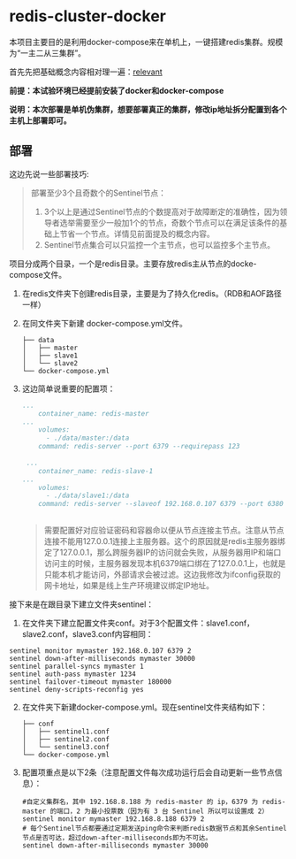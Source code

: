 # redis-cluster-docker

本项目主要目的是利用docker-compose来在单机上，一键搭建redis集群。规模为“一主二从三集群”。

首先先把基础概念内容相对理一遍：[relevant](./relevant.md)



**前提：本试验环境已经提前安装了docker和docker-compose**

**说明：本次部署是单机伪集群，想要部署真正的集群，修改ip地址拆分配置到各个主机上部署即可。**

## 部署



这边先说一些部署技巧:

> 部署至少3个且奇数个的Sentinel节点：
>
> 1. 3个以上是通过Sentinel节点的个数提高对于故障断定的准确性，因为领导者选举需要至少一般加1个的节点，奇数个节点可以在满足该条件的基础上节省一个节点。详情见前面提及的概念内容。
> 2. Sentinel节点集合可以只监控一个主节点，也可以监控多个主节点。

项目分成两个目录，一个是redis目录。主要存放redis主从节点的docke-compose文件。

1. 在redis文件夹下创建redis目录，主要是为了持久化redis。（RDB和AOF路径一样）

2. 在同文件夹下新建 docker-compose.yml文件。

   ```shell
   ├── data
   │   ├── master
   │   ├── slave1
   │   └── slave2
   └── docker-compose.yml
   ```

3. 这边简单说重要的配置项：

   ```yaml
   ...
       container_name: redis-master
   ...
       volumes:
         - ./data/master:/data
       command: redis-server --port 6379 --requirepass 123
       
    ...
       container_name: redis-slave-1
   ...
       volumes:
         - ./data/slave1:/data
       command: redis-server --slaveof 192.168.0.107 6379 --port 6380 --requirepass 1234 --masterauth 123
       
   ```

   > 需要配置好对应验证密码和容器命以便从节点连接主节点。注意从节点连接不能用127.0.0.1连接上主服务器。这个的原因就是redis主服务器绑定了127.0.0.1，那么跨服务器IP的访问就会失败，从服务器用IP和端口访问主的时候，主服务器发现本机6379端口绑在了127.0.0.1上，也就是只能本机才能访问，外部请求会被过滤。这边我修改为ifconfig获取的网卡地址，如果是线上生产环境建议绑定IP地址。

接下来是在跟目录下建立文件夹sentinel：

1. 在文件夹下建立配置文件夹conf。对于3个配置文件：slave1.conf，slave2.conf，slave3.conf内容相同：

```
sentinel monitor mymaster 192.168.0.107 6379 2
sentinel down-after-milliseconds mymaster 30000
sentinel parallel-syncs mymaster 1
sentinel auth-pass mymaster 1234
sentinel failover-timeout mymaster 180000
sentinel deny-scripts-reconfig yes
```

2. 在文件夹下新建docker-compose.yml。现在sentinel文件夹结构如下：

   ```shell
   ├── conf
   │   ├── sentinel1.conf
   │   ├── sentinel2.conf
   │   └── sentinel3.conf
   └── docker-compose.yml
   ```

3. 配置项重点是以下2条（注意配置文件每次成功运行后会自动更新一些节点信息）：

   ```
   #自定义集群名，其中 192.168.8.188 为 redis-master 的 ip，6379 为 redis-master 的端口，2 为最小投票数（因为有 3 台 Sentinel 所以可以设置成 2）
   sentinel monitor mymaster 192.168.8.188 6379 2
   # 每个Sentinel节点都要通过定期发送ping命令来判断redis数据节点和其余Sentinel节点是否可达，超过down-after-milliseconds即为不可达。
   sentinel down-after-milliseconds mymaster 30000
   ```

   